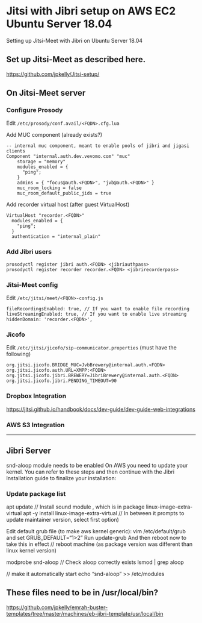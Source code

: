 # Jitsi with Jibri setup on AWS EC2 Ubuntu Server 18.04 
Setting up Jitsi-Meet with Jibri on Ubuntu Server 18.04

## Set up Jitsi-Meet as described here.
https://github.com/jpkelly/Jitsi-setup/

## On Jitsi-Meet server 
### Configure Prosody 
Edit `/etc/prosody/conf.avail/<FQDN>.cfg.lua`

Add MUC component (already exists?)
```
-- internal muc component, meant to enable pools of jibri and jigasi clients
Component "internal.auth.dev.vevomo.com" "muc"
    storage = "memory"
    modules_enabled = {
      "ping";
    }
    admins = { "focus@auth.<FQDN>", "jvb@auth.<FQDN>" }
    muc_room_locking = false
    muc_room_default_public_jids = true
```
Add recorder virtual host (after guest VirtualHost)
```
VirtualHost "recorder.<FQDN>"
  modules_enabled = {
    "ping";
  }
  authentication = "internal_plain"
```

### Add Jibri users
```
prosodyctl register jibri auth.<FQDN> <jibriauthpass>
prosodyctl register recorder recorder.<FQDN> <jibrirecorderpass>
```

### Jitsi-Meet config
Edit `/etc/jitsi/meet/<FQDN>-config.js`
```
fileRecordingsEnabled: true, // If you want to enable file recording
liveStreamingEnabled: true, // If you want to enable live streaming
hiddenDomain: 'recorder.<FQDN>',
```

### Jicofo
Edit `/etc/jitsi/jicofo/sip-communicator.properties` (must have the following)
```
org.jitsi.jicofo.BRIDGE_MUC=JvbBrewery@internal.auth.<FQDN>
org.jitsi.jicofo.auth.URL=XMPP:<FQDN>
org.jitsi.jicofo.jibri.BREWERY=JibriBrewery@internal.auth.<FQDN>
org.jitsi.jicofo.jibri.PENDING_TIMEOUT=90
```

### Dropbox Integration
https://jitsi.github.io/handbook/docs/dev-guide/dev-guide-web-integrations

### AWS S3 Integration

---

## Jibri Server
snd-aloop module needs to be enabled
On AWS you need to update your kernel. You can refer to these steps and then continue with the Jibri Installation guide to finalize your installation:

### Update package list
apt update
// Install sound module , which is in package linux-image-extra-virtual
apt -y install linux-image-extra-virtual
// In between it prompts to update maintainer version, select first option)

Edit default grub file (to make aws kernel generic):
vim /etc/default/grub and set
GRUB_DEFAULT=“1>2”
Run update-grub
And then reboot now to take this in effect
// reboot machine (as package version was different than linux kernel version)

modprobe snd-aloop
// Check aloop correctly exists
lsmod | grep aloop

// make it automatically start
echo “snd-aloop” >> /etc/modules


## These files need to be in /usr/local/bin?

https://github.com/jpkelly/emrah-buster-templates/tree/master/machines/eb-jibri-template/usr/local/bin

